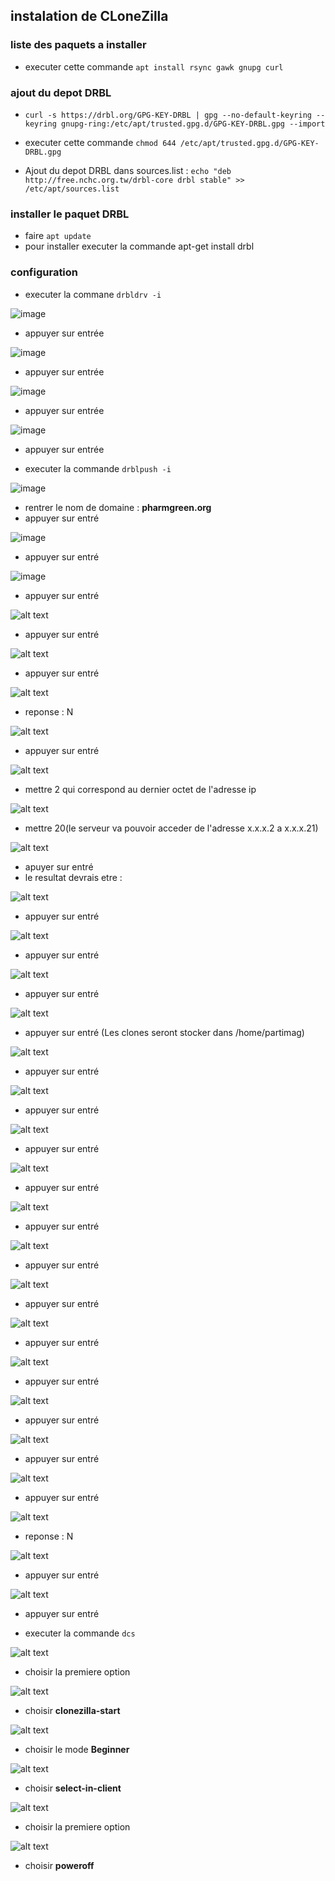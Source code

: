 ## instalation de CLoneZilla

### liste des paquets a installer

- executer cette commande `apt install rsync gawk gnupg curl`

### ajout du depot DRBL

- `curl -s https://drbl.org/GPG-KEY-DRBL | gpg --no-default-keyring --keyring gnupg-ring:/etc/apt/trusted.gpg.d/GPG-KEY-DRBL.gpg --import`

- executer cette commande `chmod 644 /etc/apt/trusted.gpg.d/GPG-KEY-DRBL.gpg`

- Ajout du depot DRBL dans sources.list : `echo "deb http://free.nchc.org.tw/drbl-core drbl stable" >> /etc/apt/sources.list`


### installer le paquet DRBL

- faire `apt update`
- pour installer executer la commande apt-get install drbl

### configuration

- executer la commane `drbldrv -i`

![image](https://github.com/WildCodeSchool/TSSR-2402-P3-G4-BuildYourInfra-Pharmgreen/assets/81968235/f44cdfc1-e2bc-49cd-831f-8893b74ff39e)


- appuyer sur entrée

![image](https://github.com/WildCodeSchool/TSSR-2402-P3-G4-BuildYourInfra-Pharmgreen/assets/81968235/294a2e3a-5a2d-435b-ae53-a4aa693653a8)


- appuyer sur entrée

![image](https://github.com/WildCodeSchool/TSSR-2402-P3-G4-BuildYourInfra-Pharmgreen/assets/81968235/42971194-691b-41e9-a5c9-84f0338802ef)


- appuyer sur entrée

![image](https://github.com/WildCodeSchool/TSSR-2402-P3-G4-BuildYourInfra-Pharmgreen/assets/81968235/5a2452db-0855-4b68-988f-5dadd06d3b04)


- appuyer sur entrée

- executer la commande `drblpush -i`

![image](https://github.com/WildCodeSchool/TSSR-2402-P3-G4-BuildYourInfra-Pharmgreen/assets/81968235/dd8baf9b-c6e2-4cea-9d61-cc1b46c5a57d)


- rentrer le nom de domaine : **pharmgreen.org**
- appuyer sur entré

![image](https://github.com/WildCodeSchool/TSSR-2402-P3-G4-BuildYourInfra-Pharmgreen/assets/81968235/04c04d06-5875-4c38-813a-9355639085ba)


- appuyer sur entré

![image](https://github.com/WildCodeSchool/TSSR-2402-P3-G4-BuildYourInfra-Pharmgreen/assets/81968235/6a7d79c5-00c3-4760-b66c-eac60bd949ff)


- appuyer sur entré

![alt text](image-12.png)

- appuyer sur entré

![alt text](image-13.png)

- appuyer sur entré

![alt text](image-14.png)

- reponse : N

![alt text](image-15.png)

- appuyer sur entré

![alt text](image-16.png)

- mettre 2 qui correspond au dernier octet de l'adresse ip 

![alt text](image-17.png)

- mettre 20(le serveur va pouvoir acceder de l'adresse x.x.x.2 a x.x.x.21)

![alt text](image-18.png)

- apuyer sur entré
- le resultat devrais etre :

![alt text](image-19.png)

- appuyer sur entré

![alt text](image-20.png)

- appuyer sur entré

![alt text](image-21.png)

- appuyer sur entré

![alt text](image-22.png)

- appuyer sur entré (Les clones seront stocker dans /home/partimag)

![alt text](image-23.png)

- appuyer sur entré

![alt text](image-24.png)

- appuyer sur entré

![alt text](image-25.png)

- appuyer sur entré

![alt text](image-26.png)

- appuyer sur entré

![alt text](image-27.png)

- appuyer sur entré

![alt text](image-28.png)

- appuyer sur entré

![alt text](image-29.png)

- appuyer sur entré

![alt text](image-30.png)

- appuyer sur entré

![alt text](image-31.png)

- appuyer sur entré

![alt text](image-32.png)

- appuyer sur entré

![alt text](image-33.png)

- appuyer sur entré

![alt text](image-34.png)

- appuyer sur entré

![alt text](image-35.png)

- reponse : N

![alt text](image-36.png)

- appuyer sur entré

![alt text](image-37.png)

- appuyer sur entré

- executer la commande `dcs`

![alt text](image-38.png)

- choisir la premiere option

![alt text](image-39.png)

- choisir **clonezilla-start**

![alt text](image-40.png)

- choisir le mode **Beginner**

![alt text](image-41.png)

- choisir **select-in-client**

![alt text](image-42.png)

- choisir la premiere option

![alt text](image-43.png)

- choisir **poweroff**
